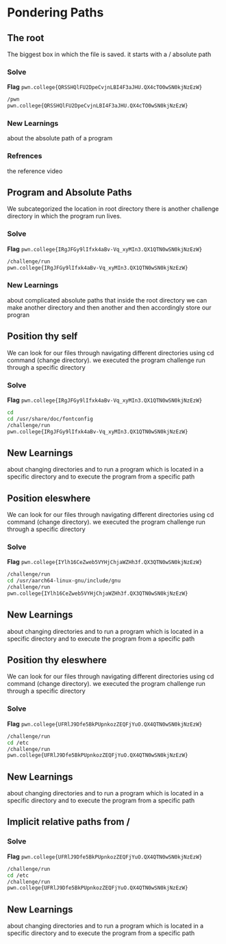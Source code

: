 # Pondering Paths

## The root
The biggest box in which the file is saved. it starts with a / absolute path

### Solve
**Flag** `pwn.college{QRSSHQlFU2DpeCvjnLBI4F3aJHU.QX4cTO0wSN0kjNzEzW}`

```bash
/pwn
pwn.college{QRSSHQlFU2DpeCvjnLBI4F3aJHU.QX4cTO0wSN0kjNzEzW}
```
### New Learnings
about the absolute path of a program 

### Refrences
the reference video

## Program and Absolute Paths
We subcategorized the location in root directory there is another challenge directory in which the program run lives.

### Solve
**Flag** `pwn.college{IRgJFGy9lIfxk4aBv-Vq_xyMIn3.QX1QTN0wSN0kjNzEzW}`

```bash
/challenge/run
pwn.college{IRgJFGy9lIfxk4aBv-Vq_xyMIn3.QX1QTN0wSN0kjNzEzW}
```
### New Learnings
about complicated absolute paths that inside the root directory we can make another directory and then another and then accordingly store our progran

## Position thy self
We can look for our files through navigating different directories using cd command (change directory).
we executed the program challenge run through a specific directory

### Solve
**Flag** `pwn.college{IRgJFGy9lIfxk4aBv-Vq_xyMIn3.QX1QTN0wSN0kjNzEzW}`

```bash
cd
cd /usr/share/doc/fontconfig
/challenge/run
pwn.college{IRgJFGy9lIfxk4aBv-Vq_xyMIn3.QX1QTN0wSN0kjNzEzW}
```
## New Learnings
about changing directories and to run a program which is located in a specific directory and to execute the program from a specific path


## Position eleswhere
We can look for our files through navigating different directories using cd command (change directory).
we executed the program challenge run through a specific directory

### Solve
**Flag** `pwn.college{IYlh16CeZweb5VYHjChjaWZHh3f.QX3QTN0wSN0kjNzEzW}`

```bash
/challenge/run
cd /usr/aarch64-linux-gnu/include/gnu
/challenge/run
pwn.college{IYlh16CeZweb5VYHjChjaWZHh3f.QX3QTN0wSN0kjNzEzW}
```
## New Learnings
about changing directories and to run a program which is located in a specific directory and to execute the program from a specific path


## Position thy eleswhere
We can look for our files through navigating different directories using cd command (change directory).
we executed the program challenge run through a specific directory

### Solve
**Flag** `pwn.college{UFRlJ9Dfe5BkPUpnkozZEQFjYuO.QX4QTN0wSN0kjNzEzW}`

```bash
/challenge/run
cd /etc
/challenge/run
pwn.college{UFRlJ9Dfe5BkPUpnkozZEQFjYuO.QX4QTN0wSN0kjNzEzW}
```
## New Learnings
about changing directories and to run a program which is located in a specific directory and to execute the program from a specific path


## Implicit relative paths from /


### Solve
**Flag** `pwn.college{UFRlJ9Dfe5BkPUpnkozZEQFjYuO.QX4QTN0wSN0kjNzEzW}`

```bash
/challenge/run
cd /etc
/challenge/run
pwn.college{UFRlJ9Dfe5BkPUpnkozZEQFjYuO.QX4QTN0wSN0kjNzEzW}
```
## New Learnings
about changing directories and to run a program which is located in a specific directory and to execute the program from a specific path
